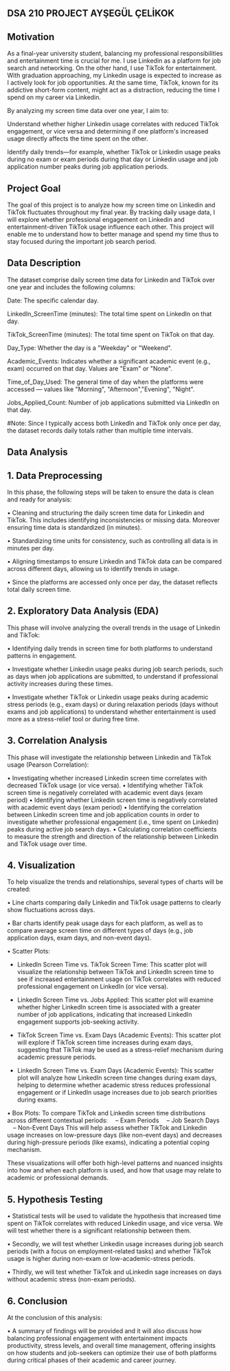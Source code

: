 ## DSA 210 PROJECT AYŞEGÜL ÇELİKOK
## Motivation
As a final-year university student, balancing my professional responsibilities and entertainment time is crucial for me. I use Linkedin  as a platform for job search and networking. On the other hand, I use TikTok for entertainment. With graduation approaching, my Linkedin usage is expected to increase as I actively look for job opportunities. At the same time, TikTok, known for its addictive short-form content, might act as a distraction, reducing the time I spend on my career via Linkedin.

By analyzing my screen time data over one year, I aim to:

Understand whether higher Linkedin usage correlates with reduced TikTok engagement, or vice versa and determining if one platform's increased usage directly affects the time spent on the other.

Identify daily trends—for example, whether TikTok or Linkedin usage peaks during no exam or exam periods during that day or Linkedin usage and job application number peaks during job application periods.

 
## Project Goal
The goal of this project is to analyze how my screen time on Linkedin and TikTok fluctuates throughout my final year. By tracking daily usage data, I will explore whether professional engagement on Linkedin and entertainment-driven TikTok usage influence each other. This project will enable me to understand how to better manage and spend my time thus to stay focused during the important job search period.


## Data Description
The dataset comprise daily screen time data for Linkedin and TikTok over one year and includes the following columns:

Date: The specific calendar day.

LinkedIn_ScreenTime (minutes): The total time spent on LinkedIn on that day.

TikTok_ScreenTime (minutes): The total time spent on TikTok on that day.

Day_Type: Whether the day is a "Weekday" or "Weekend".

Academic_Events: Indicates whether a significant academic event (e.g., exam) occurred on that day. Values are "Exam" or "None".

Time_of_Day_Used: The general time of day when the platforms were accessed — values like "Morning", "Afternoon","Evening", "Night".

Jobs_Applied_Count: Number of job applications submitted via LinkedIn on that day.

#Note: Since I typically access both LinkedIn and TikTok only once per day, the dataset records daily totals rather than multiple time intervals.

## Data Analysis
## 1. Data Preprocessing
In this phase, the following steps will be taken to ensure the data is clean and ready for analysis:

•	Cleaning and structuring the daily screen time data for Linkedin and TikTok. This includes identifying inconsistencies or missing data. Moreover ensuring time data is standardized (in minutes).

•	Standardizing time units for consistency, such as controlling all data is in minutes per day.

•	Aligning timestamps to ensure Linkedin and TikTok data can be compared across different days, allowing us to identify trends in usage.

•	Since the platforms are accessed only once per day, the dataset reflects total daily screen time.

## 2. Exploratory Data Analysis (EDA)
This phase will involve analyzing the overall trends in the usage of Linkedin and TikTok:

•	Identifying daily trends in screen time for both platforms to understand patterns in engagement.

•	Investigate whether Linkedin usage peaks during job search periods, such as days when job applications are submitted, to understand if professional activity increases during these times. 

•	Investigate whether TikTok or Linkedin usage peaks during academic stress periods (e.g., exam days) or during relaxation periods (days without exams and job applications) to understand whether entertainment is used more as a stress-relief tool or during free time.

## 3. Correlation Analysis
This phase will investigate the relationship between Linkedin and TikTok usage (Pearson Correlation):

•	Investigating whether increased Linkedin screen time correlates with decreased TikTok usage (or vice versa).
•	Identifying whether TikTok screen time is negatively correlated with academic event days (exam period)
•	Identifying whether Linkedin screen time is negatively correlated with academic event days (exam period)
• Identifying the correlation between Linkedin screen time and job application counts in order to investigate whether professional engagement (i.e., time spent on Linkedin) peaks during active job search days.
•	Calculating correlation coefficients to measure the strength and direction of the relationship between Linkedin and TikTok usage over time.

## 4. Visualization
To help visualize the trends and relationships, several types of charts will be created:

• Line charts comparing daily Linkedin and TikTok usage patterns to clearly show fluctuations across days.	

•	Bar charts identify peak usage days for each platform, as well as to compare average screen time on different types of days (e.g., job application days, exam days, and non-event days).

• Scatter Plots:
- LinkedIn Screen Time vs. TikTok Screen Time: This scatter plot will visualize the relationship between TikTok and LinkedIn screen time to see if increased entertainment usage on TikTok correlates with reduced professional engagement on LinkedIn (or vice versa).
  
- LinkedIn Screen Time vs. Jobs Applied: This scatter plot will examine whether higher LinkedIn screen time is associated with a greater number of job applications, indicating that increased LinkedIn engagement supports job-seeking activity.

- TikTok Screen Time vs. Exam Days (Academic Events): This scatter plot will explore if TikTok screen time increases during exam days, suggesting that TikTok may be used as a stress-relief mechanism during academic pressure periods.

- LinkedIn Screen Time vs. Exam Days (Academic Events): This scatter plot will analyze how LinkedIn screen time changes during exam days, helping to determine whether academic stress reduces professional engagement or if LinkedIn usage increases due to job search priorities during exams.

• Box Plots:
To compare TikTok and Linkedin screen time distributions across different contextual periods:
 – Exam Periods
 – Job Search Days
 – Non-Event Days
This will help assess whether TikTok and Linkedin usage increases on low-pressure days (like non-event days) and decreases during high-pressure periods (like exams), indicating a potential coping mechanism.

These visualizations will offer both high-level patterns and nuanced insights into how and when each platform is used, and how that usage may relate to academic or professional demands.
## 5. Hypothesis Testing

•	Statistical tests will be used to validate the hypothesis that increased time spent on TikTok correlates with reduced Linkedin usage, and vice versa. We will test whether there is a significant relationship between them.

•	Secondly, we will test whether Linkedin usage increases during job search periods (with a focus on employment-related tasks) and whether TikTok usage is higher during non-exam or low-academic-stress periods.

•	Thirdly,  we will test whether TikTok and uLinkedin sage increases on days without academic stress (non-exam periods).


## 6. Conclusion
At the conclusion of this analysis:

•	A summary of findings will be provided and it will also discuss how balancing professional engagement with entertainment impacts productivity, stress levels, and overall time management, offering insights on how students and job-seekers can optimize their use of both platforms during critical phases of their academic and career journey.








